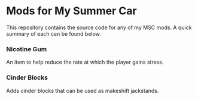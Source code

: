# Mods for My Summer Car
This repository contains the source code for any of my MSC mods. A quick summary of each can be found below.

### Nicotine Gum
An item to help reduce the rate at which the player gains stress.

### Cinder Blocks
Adds cinder blocks that can be used as makeshift jackstands.
